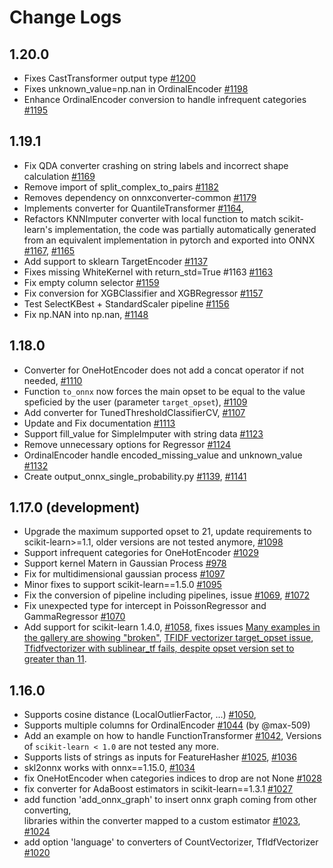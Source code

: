# Change Logs

## 1.20.0

* Fixes CastTransformer output type
  [#1200](https://github.com/onnx/sklearn-onnx/issues/1200)
* Fixes unknown_value=np.nan in OrdinalEncoder
  [#1198](https://github.com/onnx/sklearn-onnx/issues/1198)
* Enhance OrdinalEncoder conversion to handle infrequent categories
  [#1195](https://github.com/onnx/sklearn-onnx/issues/1195)

## 1.19.1

* Fix QDA converter crashing on string labels and incorrect shape calculation
  [#1169](https://github.com/onnx/sklearn-onnx/issues/1169)
* Remove import of split_complex_to_pairs
  [#1182](https://github.com/onnx/sklearn-onnx/issues/1182)
* Removes dependency on onnxconverter-common
  [#1179](https://github.com/onnx/sklearn-onnx/issues/1179)
* Implements converter for QuantileTransformer
  [#1164](https://github.com/onnx/sklearn-onnx/issues/1164),
* Refactors KNNImputer converter with local function to match
  scikit-learn's implementation, the code was partially
  automatically generated from an equivalent implementation
  in pytorch and exported into ONNX
  [#1167](https://github.com/onnx/sklearn-onnx/issues/1167),
  [#1165](https://github.com/onnx/sklearn-onnx/issues/1165)
* Add support to sklearn TargetEncoder
  [#1137](https://github.com/onnx/sklearn-onnx/issues/1137)
* Fixes missing WhiteKernel with return_std=True #1163
  [#1163](https://github.com/onnx/sklearn-onnx/issues/1163)
* Fix empty column selector
  [#1159](https://github.com/onnx/sklearn-onnx/issues/1159)
* Fix conversion for XGBClassifier and XGBRegressor
  [#1157](https://github.com/onnx/sklearn-onnx/issues/1157)
* Test SelectKBest + StandardScaler pipeline
  [#1156](https://github.com/onnx/sklearn-onnx/issues/1156)
* Fix np.NAN into np.nan,
  [#1148](https://github.com/onnx/sklearn-onnx/issues/1148)

## 1.18.0

* Converter for OneHotEncoder does not add a concat operator if not needed,
  [#1110](https://github.com/onnx/sklearn-onnx/pull/1110)
* Function ``to_onnx`` now forces the main opset to be equal to the
  value speficied by the user (parameter ``target_opset``),
  [#1109](https://github.com/onnx/sklearn-onnx/pull/1109)
* Add converter for TunedThresholdClassifierCV,
  [#1107](https://github.com/onnx/sklearn-onnx/pull/1107)
* Update and Fix documentation
  [#1113](https://github.com/onnx/sklearn-onnx/pull/1113)
* Support fill_value for SimpleImputer with string data
  [#1123](https://github.com/onnx/sklearn-onnx/pull/1123)
* Remove unnecessary options for Regressor
  [#1124](https://github.com/onnx/sklearn-onnx/pull/1124)
* OrdinalEncoder handle encoded_missing_value and unknown_value
  [#1132](https://github.com/onnx/sklearn-onnx/pull/1132)
* Create output_onnx_single_probability.py
  [#1139](https://github.com/onnx/sklearn-onnx/pull/1139),
  [#1141](https://github.com/onnx/sklearn-onnx/pull/1141)

## 1.17.0 (development)

* Upgrade the maximum supported opset to 21,
  update requirements to scikit-learn>=1.1,
  older versions are not tested anymore,
  [#1098](https://github.com/onnx/sklearn-onnx/pull/1098)
* Support infrequent categories for OneHotEncoder
  [#1029](https://github.com/onnx/sklearn-onnx/pull/1029)
* Support kernel Matern in Gaussian Process
  [#978](https://github.com/onnx/sklearn-onnx/pull/978)
* Fix for multidimensional gaussian process
  [#1097](https://github.com/onnx/sklearn-onnx/pull/1097)
* Minor fixes to support scikit-learn==1.5.0
  [#1095](https://github.com/onnx/sklearn-onnx/pull/1095)
* Fix the conversion of pipeline including pipelines,
  issue [#1069](https://github.com/onnx/sklearn-onnx/pull/1069),
  [#1072](https://github.com/onnx/sklearn-onnx/pull/1072)
* Fix unexpected type for intercept in PoissonRegressor and GammaRegressor
  [#1070](https://github.com/onnx/sklearn-onnx/pull/1070)
* Add support for scikit-learn 1.4.0,
  [#1058](https://github.com/onnx/sklearn-onnx/pull/1058),
  fixes issues [Many examples in the gallery are showing "broken"](https://github.com/onnx/sklearn-onnx/pull/1057),
  [TFIDF vectorizer target_opset issue](https://github.com/onnx/sklearn-onnx/pull/1055),
  [Tfidfvectorizer with sublinear_tf fails, despite opset version set to greater than 11](https://github.com/onnx/sklearn-onnx/pull/996).

## 1.16.0

* Supports cosine distance (LocalOutlierFactor, ...)
  [#1050](https://github.com/onnx/sklearn-onnx/pull/1050),
* Supports multiple columns for OrdinalEncoder
  [#1044](https://github.com/onnx/sklearn-onnx/pull/1044) (by @max-509)
* Add an example on how to handle FunctionTransformer
  [#1042](https://github.com/onnx/sklearn-onnx/pull/1042),
  Versions of `scikit-learn < 1.0` are not tested any more.
* Supports lists of strings as inputs for FeatureHasher
  [#1025](https://github.com/onnx/sklearn-onnx/pull/1036),
  [#1036](https://github.com/onnx/sklearn-onnx/pull/1036)
* skl2onnx works with onnx==1.15.0,
  [#1034](https://github.com/onnx/sklearn-onnx/pull/1034)
* fix OneHotEncoder when categories indices to drop are not None
  [#1028](https://github.com/onnx/sklearn-onnx/pull/1028)
* fix converter for AdaBoost estimators in scikit-learn==1.3.1
  [#1027](https://github.com/onnx/sklearn-onnx/pull/1027)
* add function 'add_onnx_graph' to insert onnx graph coming from other converting,  
  libraries within the converter mapped to a custom estimator
  [#1023](https://github.com/onnx/sklearn-onnx/pull/1023),
  [#1024](https://github.com/onnx/sklearn-onnx/pull/1024)
* add option 'language' to converters of CountVectorizer, TfIdfVectorizer
  [#1020](https://github.com/onnx/sklearn-onnx/pull/1020)
